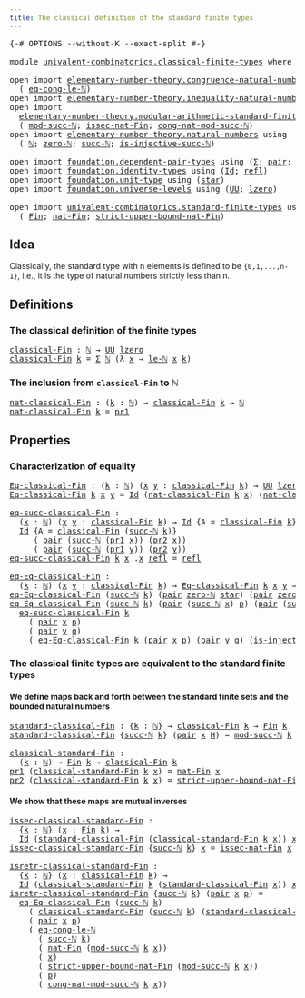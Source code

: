 ```yaml
---
title: The classical definition of the standard finite types
---
```


<pre class="Agda"><a id="79" class="Symbol">{-#</a> <a id="83" class="Keyword">OPTIONS</a> <a id="91" class="Pragma">--without-K</a> <a id="103" class="Pragma">--exact-split</a> <a id="117" class="Symbol">#-}</a>

<a id="122" class="Keyword">module</a> <a id="129" href="univalent-combinatorics.classical-finite-types.html" class="Module">univalent-combinatorics.classical-finite-types</a> <a id="176" class="Keyword">where</a>

<a id="183" class="Keyword">open</a> <a id="188" class="Keyword">import</a> <a id="195" href="elementary-number-theory.congruence-natural-numbers.html" class="Module">elementary-number-theory.congruence-natural-numbers</a> <a id="247" class="Keyword">using</a>
  <a id="255" class="Symbol">(</a> <a id="257" href="elementary-number-theory.congruence-natural-numbers.html#4336" class="Function">eq-cong-le-ℕ</a><a id="269" class="Symbol">)</a>
<a id="271" class="Keyword">open</a> <a id="276" class="Keyword">import</a> <a id="283" href="elementary-number-theory.inequality-natural-numbers.html" class="Module">elementary-number-theory.inequality-natural-numbers</a> <a id="335" class="Keyword">using</a> <a id="341" class="Symbol">(</a><a id="342" href="elementary-number-theory.inequality-natural-numbers.html#2066" class="Function">le-ℕ</a><a id="346" class="Symbol">)</a>
<a id="348" class="Keyword">open</a> <a id="353" class="Keyword">import</a>
  <a id="362" href="elementary-number-theory.modular-arithmetic-standard-finite-types.html" class="Module">elementary-number-theory.modular-arithmetic-standard-finite-types</a> <a id="428" class="Keyword">using</a>
  <a id="436" class="Symbol">(</a> <a id="438" href="elementary-number-theory.modular-arithmetic-standard-finite-types.html#2873" class="Function">mod-succ-ℕ</a><a id="448" class="Symbol">;</a> <a id="450" href="elementary-number-theory.modular-arithmetic-standard-finite-types.html#5492" class="Function">issec-nat-Fin</a><a id="463" class="Symbol">;</a> <a id="465" href="elementary-number-theory.modular-arithmetic-standard-finite-types.html#3580" class="Function">cong-nat-mod-succ-ℕ</a><a id="484" class="Symbol">)</a>
<a id="486" class="Keyword">open</a> <a id="491" class="Keyword">import</a> <a id="498" href="elementary-number-theory.natural-numbers.html" class="Module">elementary-number-theory.natural-numbers</a> <a id="539" class="Keyword">using</a>
  <a id="547" class="Symbol">(</a> <a id="549" href="elementary-number-theory.natural-numbers.html#1444" class="Datatype">ℕ</a><a id="550" class="Symbol">;</a> <a id="552" href="elementary-number-theory.natural-numbers.html#1465" class="InductiveConstructor">zero-ℕ</a><a id="558" class="Symbol">;</a> <a id="560" href="elementary-number-theory.natural-numbers.html#1478" class="InductiveConstructor">succ-ℕ</a><a id="566" class="Symbol">;</a> <a id="568" href="elementary-number-theory.natural-numbers.html#2693" class="Function">is-injective-succ-ℕ</a><a id="587" class="Symbol">)</a>

<a id="590" class="Keyword">open</a> <a id="595" class="Keyword">import</a> <a id="602" href="foundation.dependent-pair-types.html" class="Module">foundation.dependent-pair-types</a> <a id="634" class="Keyword">using</a> <a id="640" class="Symbol">(</a><a id="641" href="foundation-core.dependent-pair-types.html#502" class="Record">Σ</a><a id="642" class="Symbol">;</a> <a id="644" href="foundation-core.dependent-pair-types.html#575" class="InductiveConstructor">pair</a><a id="648" class="Symbol">;</a> <a id="650" href="foundation-core.dependent-pair-types.html#592" class="Field">pr1</a><a id="653" class="Symbol">;</a> <a id="655" href="foundation-core.dependent-pair-types.html#604" class="Field">pr2</a><a id="658" class="Symbol">)</a>
<a id="660" class="Keyword">open</a> <a id="665" class="Keyword">import</a> <a id="672" href="foundation.identity-types.html" class="Module">foundation.identity-types</a> <a id="698" class="Keyword">using</a> <a id="704" class="Symbol">(</a><a id="705" href="foundation-core.identity-types.html#641" class="Datatype">Id</a><a id="707" class="Symbol">;</a> <a id="709" href="foundation-core.identity-types.html#694" class="InductiveConstructor">refl</a><a id="713" class="Symbol">)</a>
<a id="715" class="Keyword">open</a> <a id="720" class="Keyword">import</a> <a id="727" href="foundation.unit-type.html" class="Module">foundation.unit-type</a> <a id="748" class="Keyword">using</a> <a id="754" class="Symbol">(</a><a id="755" href="foundation.unit-type.html#1099" class="InductiveConstructor">star</a><a id="759" class="Symbol">)</a>
<a id="761" class="Keyword">open</a> <a id="766" class="Keyword">import</a> <a id="773" href="foundation.universe-levels.html" class="Module">foundation.universe-levels</a> <a id="800" class="Keyword">using</a> <a id="806" class="Symbol">(</a><a id="807" href="foundation-core.universe-levels.html#222" class="Primitive">UU</a><a id="809" class="Symbol">;</a> <a id="811" href="Agda.Primitive.html#764" class="Primitive">lzero</a><a id="816" class="Symbol">)</a>

<a id="819" class="Keyword">open</a> <a id="824" class="Keyword">import</a> <a id="831" href="univalent-combinatorics.standard-finite-types.html" class="Module">univalent-combinatorics.standard-finite-types</a> <a id="877" class="Keyword">using</a>
  <a id="885" class="Symbol">(</a> <a id="887" href="univalent-combinatorics.standard-finite-types.html#2149" class="Function">Fin</a><a id="890" class="Symbol">;</a> <a id="892" href="univalent-combinatorics.standard-finite-types.html#5670" class="Function">nat-Fin</a><a id="899" class="Symbol">;</a> <a id="901" href="univalent-combinatorics.standard-finite-types.html#5771" class="Function">strict-upper-bound-nat-Fin</a><a id="927" class="Symbol">)</a>
</pre>
## Idea

Classically, the standard type with n elements is defined to be `{0,1,...,n-1}`, i.e., it is the type of natural numbers strictly less than n.

## Definitions

### The classical definition of the finite types

<pre class="Agda"><a id="classical-Fin"></a><a id="1161" href="univalent-combinatorics.classical-finite-types.html#1161" class="Function">classical-Fin</a> <a id="1175" class="Symbol">:</a> <a id="1177" href="elementary-number-theory.natural-numbers.html#1444" class="Datatype">ℕ</a> <a id="1179" class="Symbol">→</a> <a id="1181" href="foundation-core.universe-levels.html#222" class="Primitive">UU</a> <a id="1184" href="Agda.Primitive.html#764" class="Primitive">lzero</a>
<a id="1190" href="univalent-combinatorics.classical-finite-types.html#1161" class="Function">classical-Fin</a> <a id="1204" href="univalent-combinatorics.classical-finite-types.html#1204" class="Bound">k</a> <a id="1206" class="Symbol">=</a> <a id="1208" href="foundation-core.dependent-pair-types.html#502" class="Record">Σ</a> <a id="1210" href="elementary-number-theory.natural-numbers.html#1444" class="Datatype">ℕ</a> <a id="1212" class="Symbol">(λ</a> <a id="1215" href="univalent-combinatorics.classical-finite-types.html#1215" class="Bound">x</a> <a id="1217" class="Symbol">→</a> <a id="1219" href="elementary-number-theory.inequality-natural-numbers.html#2066" class="Function">le-ℕ</a> <a id="1224" href="univalent-combinatorics.classical-finite-types.html#1215" class="Bound">x</a> <a id="1226" href="univalent-combinatorics.classical-finite-types.html#1204" class="Bound">k</a><a id="1227" class="Symbol">)</a>
</pre>
### The inclusion from `classical-Fin` to ℕ

<pre class="Agda"><a id="nat-classical-Fin"></a><a id="1287" href="univalent-combinatorics.classical-finite-types.html#1287" class="Function">nat-classical-Fin</a> <a id="1305" class="Symbol">:</a> <a id="1307" class="Symbol">(</a><a id="1308" href="univalent-combinatorics.classical-finite-types.html#1308" class="Bound">k</a> <a id="1310" class="Symbol">:</a> <a id="1312" href="elementary-number-theory.natural-numbers.html#1444" class="Datatype">ℕ</a><a id="1313" class="Symbol">)</a> <a id="1315" class="Symbol">→</a> <a id="1317" href="univalent-combinatorics.classical-finite-types.html#1161" class="Function">classical-Fin</a> <a id="1331" href="univalent-combinatorics.classical-finite-types.html#1308" class="Bound">k</a> <a id="1333" class="Symbol">→</a> <a id="1335" href="elementary-number-theory.natural-numbers.html#1444" class="Datatype">ℕ</a>
<a id="1337" href="univalent-combinatorics.classical-finite-types.html#1287" class="Function">nat-classical-Fin</a> <a id="1355" href="univalent-combinatorics.classical-finite-types.html#1355" class="Bound">k</a> <a id="1357" class="Symbol">=</a> <a id="1359" href="foundation-core.dependent-pair-types.html#592" class="Field">pr1</a>
</pre>
## Properties

### Characterization of equality

<pre class="Agda"><a id="Eq-classical-Fin"></a><a id="1425" href="univalent-combinatorics.classical-finite-types.html#1425" class="Function">Eq-classical-Fin</a> <a id="1442" class="Symbol">:</a> <a id="1444" class="Symbol">(</a><a id="1445" href="univalent-combinatorics.classical-finite-types.html#1445" class="Bound">k</a> <a id="1447" class="Symbol">:</a> <a id="1449" href="elementary-number-theory.natural-numbers.html#1444" class="Datatype">ℕ</a><a id="1450" class="Symbol">)</a> <a id="1452" class="Symbol">(</a><a id="1453" href="univalent-combinatorics.classical-finite-types.html#1453" class="Bound">x</a> <a id="1455" href="univalent-combinatorics.classical-finite-types.html#1455" class="Bound">y</a> <a id="1457" class="Symbol">:</a> <a id="1459" href="univalent-combinatorics.classical-finite-types.html#1161" class="Function">classical-Fin</a> <a id="1473" href="univalent-combinatorics.classical-finite-types.html#1445" class="Bound">k</a><a id="1474" class="Symbol">)</a> <a id="1476" class="Symbol">→</a> <a id="1478" href="foundation-core.universe-levels.html#222" class="Primitive">UU</a> <a id="1481" href="Agda.Primitive.html#764" class="Primitive">lzero</a>
<a id="1487" href="univalent-combinatorics.classical-finite-types.html#1425" class="Function">Eq-classical-Fin</a> <a id="1504" href="univalent-combinatorics.classical-finite-types.html#1504" class="Bound">k</a> <a id="1506" href="univalent-combinatorics.classical-finite-types.html#1506" class="Bound">x</a> <a id="1508" href="univalent-combinatorics.classical-finite-types.html#1508" class="Bound">y</a> <a id="1510" class="Symbol">=</a> <a id="1512" href="foundation-core.identity-types.html#641" class="Datatype">Id</a> <a id="1515" class="Symbol">(</a><a id="1516" href="univalent-combinatorics.classical-finite-types.html#1287" class="Function">nat-classical-Fin</a> <a id="1534" href="univalent-combinatorics.classical-finite-types.html#1504" class="Bound">k</a> <a id="1536" href="univalent-combinatorics.classical-finite-types.html#1506" class="Bound">x</a><a id="1537" class="Symbol">)</a> <a id="1539" class="Symbol">(</a><a id="1540" href="univalent-combinatorics.classical-finite-types.html#1287" class="Function">nat-classical-Fin</a> <a id="1558" href="univalent-combinatorics.classical-finite-types.html#1504" class="Bound">k</a> <a id="1560" href="univalent-combinatorics.classical-finite-types.html#1508" class="Bound">y</a><a id="1561" class="Symbol">)</a>

<a id="eq-succ-classical-Fin"></a><a id="1564" href="univalent-combinatorics.classical-finite-types.html#1564" class="Function">eq-succ-classical-Fin</a> <a id="1586" class="Symbol">:</a>
  <a id="1590" class="Symbol">(</a><a id="1591" href="univalent-combinatorics.classical-finite-types.html#1591" class="Bound">k</a> <a id="1593" class="Symbol">:</a> <a id="1595" href="elementary-number-theory.natural-numbers.html#1444" class="Datatype">ℕ</a><a id="1596" class="Symbol">)</a> <a id="1598" class="Symbol">(</a><a id="1599" href="univalent-combinatorics.classical-finite-types.html#1599" class="Bound">x</a> <a id="1601" href="univalent-combinatorics.classical-finite-types.html#1601" class="Bound">y</a> <a id="1603" class="Symbol">:</a> <a id="1605" href="univalent-combinatorics.classical-finite-types.html#1161" class="Function">classical-Fin</a> <a id="1619" href="univalent-combinatorics.classical-finite-types.html#1591" class="Bound">k</a><a id="1620" class="Symbol">)</a> <a id="1622" class="Symbol">→</a> <a id="1624" href="foundation-core.identity-types.html#641" class="Datatype">Id</a> <a id="1627" class="Symbol">{</a><a id="1628" class="Argument">A</a> <a id="1630" class="Symbol">=</a> <a id="1632" href="univalent-combinatorics.classical-finite-types.html#1161" class="Function">classical-Fin</a> <a id="1646" href="univalent-combinatorics.classical-finite-types.html#1591" class="Bound">k</a><a id="1647" class="Symbol">}</a> <a id="1649" href="univalent-combinatorics.classical-finite-types.html#1599" class="Bound">x</a> <a id="1651" href="univalent-combinatorics.classical-finite-types.html#1601" class="Bound">y</a> <a id="1653" class="Symbol">→</a>
  <a id="1657" href="foundation-core.identity-types.html#641" class="Datatype">Id</a> <a id="1660" class="Symbol">{</a><a id="1661" class="Argument">A</a> <a id="1663" class="Symbol">=</a> <a id="1665" href="univalent-combinatorics.classical-finite-types.html#1161" class="Function">classical-Fin</a> <a id="1679" class="Symbol">(</a><a id="1680" href="elementary-number-theory.natural-numbers.html#1478" class="InductiveConstructor">succ-ℕ</a> <a id="1687" href="univalent-combinatorics.classical-finite-types.html#1591" class="Bound">k</a><a id="1688" class="Symbol">)}</a>
     <a id="1696" class="Symbol">(</a> <a id="1698" href="foundation-core.dependent-pair-types.html#575" class="InductiveConstructor">pair</a> <a id="1703" class="Symbol">(</a><a id="1704" href="elementary-number-theory.natural-numbers.html#1478" class="InductiveConstructor">succ-ℕ</a> <a id="1711" class="Symbol">(</a><a id="1712" href="foundation-core.dependent-pair-types.html#592" class="Field">pr1</a> <a id="1716" href="univalent-combinatorics.classical-finite-types.html#1599" class="Bound">x</a><a id="1717" class="Symbol">))</a> <a id="1720" class="Symbol">(</a><a id="1721" href="foundation-core.dependent-pair-types.html#604" class="Field">pr2</a> <a id="1725" href="univalent-combinatorics.classical-finite-types.html#1599" class="Bound">x</a><a id="1726" class="Symbol">))</a>
     <a id="1734" class="Symbol">(</a> <a id="1736" href="foundation-core.dependent-pair-types.html#575" class="InductiveConstructor">pair</a> <a id="1741" class="Symbol">(</a><a id="1742" href="elementary-number-theory.natural-numbers.html#1478" class="InductiveConstructor">succ-ℕ</a> <a id="1749" class="Symbol">(</a><a id="1750" href="foundation-core.dependent-pair-types.html#592" class="Field">pr1</a> <a id="1754" href="univalent-combinatorics.classical-finite-types.html#1601" class="Bound">y</a><a id="1755" class="Symbol">))</a> <a id="1758" class="Symbol">(</a><a id="1759" href="foundation-core.dependent-pair-types.html#604" class="Field">pr2</a> <a id="1763" href="univalent-combinatorics.classical-finite-types.html#1601" class="Bound">y</a><a id="1764" class="Symbol">))</a>
<a id="1767" href="univalent-combinatorics.classical-finite-types.html#1564" class="Function">eq-succ-classical-Fin</a> <a id="1789" href="univalent-combinatorics.classical-finite-types.html#1789" class="Bound">k</a> <a id="1791" href="univalent-combinatorics.classical-finite-types.html#1791" class="Bound">x</a> <a id="1793" class="DottedPattern Symbol">.</a><a id="1794" href="univalent-combinatorics.classical-finite-types.html#1791" class="DottedPattern Bound">x</a> <a id="1796" href="foundation-core.identity-types.html#694" class="InductiveConstructor">refl</a> <a id="1801" class="Symbol">=</a> <a id="1803" href="foundation-core.identity-types.html#694" class="InductiveConstructor">refl</a>

<a id="eq-Eq-classical-Fin"></a><a id="1809" href="univalent-combinatorics.classical-finite-types.html#1809" class="Function">eq-Eq-classical-Fin</a> <a id="1829" class="Symbol">:</a>
  <a id="1833" class="Symbol">(</a><a id="1834" href="univalent-combinatorics.classical-finite-types.html#1834" class="Bound">k</a> <a id="1836" class="Symbol">:</a> <a id="1838" href="elementary-number-theory.natural-numbers.html#1444" class="Datatype">ℕ</a><a id="1839" class="Symbol">)</a> <a id="1841" class="Symbol">(</a><a id="1842" href="univalent-combinatorics.classical-finite-types.html#1842" class="Bound">x</a> <a id="1844" href="univalent-combinatorics.classical-finite-types.html#1844" class="Bound">y</a> <a id="1846" class="Symbol">:</a> <a id="1848" href="univalent-combinatorics.classical-finite-types.html#1161" class="Function">classical-Fin</a> <a id="1862" href="univalent-combinatorics.classical-finite-types.html#1834" class="Bound">k</a><a id="1863" class="Symbol">)</a> <a id="1865" class="Symbol">→</a> <a id="1867" href="univalent-combinatorics.classical-finite-types.html#1425" class="Function">Eq-classical-Fin</a> <a id="1884" href="univalent-combinatorics.classical-finite-types.html#1834" class="Bound">k</a> <a id="1886" href="univalent-combinatorics.classical-finite-types.html#1842" class="Bound">x</a> <a id="1888" href="univalent-combinatorics.classical-finite-types.html#1844" class="Bound">y</a> <a id="1890" class="Symbol">→</a> <a id="1892" href="foundation-core.identity-types.html#641" class="Datatype">Id</a> <a id="1895" href="univalent-combinatorics.classical-finite-types.html#1842" class="Bound">x</a> <a id="1897" href="univalent-combinatorics.classical-finite-types.html#1844" class="Bound">y</a>
<a id="1899" href="univalent-combinatorics.classical-finite-types.html#1809" class="Function">eq-Eq-classical-Fin</a> <a id="1919" class="Symbol">(</a><a id="1920" href="elementary-number-theory.natural-numbers.html#1478" class="InductiveConstructor">succ-ℕ</a> <a id="1927" href="univalent-combinatorics.classical-finite-types.html#1927" class="Bound">k</a><a id="1928" class="Symbol">)</a> <a id="1930" class="Symbol">(</a><a id="1931" href="foundation-core.dependent-pair-types.html#575" class="InductiveConstructor">pair</a> <a id="1936" href="elementary-number-theory.natural-numbers.html#1465" class="InductiveConstructor">zero-ℕ</a> <a id="1943" href="foundation.unit-type.html#1099" class="InductiveConstructor">star</a><a id="1947" class="Symbol">)</a> <a id="1949" class="Symbol">(</a><a id="1950" href="foundation-core.dependent-pair-types.html#575" class="InductiveConstructor">pair</a> <a id="1955" href="elementary-number-theory.natural-numbers.html#1465" class="InductiveConstructor">zero-ℕ</a> <a id="1962" href="foundation.unit-type.html#1099" class="InductiveConstructor">star</a><a id="1966" class="Symbol">)</a> <a id="1968" href="univalent-combinatorics.classical-finite-types.html#1968" class="Bound">e</a> <a id="1970" class="Symbol">=</a> <a id="1972" href="foundation-core.identity-types.html#694" class="InductiveConstructor">refl</a>
<a id="1977" href="univalent-combinatorics.classical-finite-types.html#1809" class="Function">eq-Eq-classical-Fin</a> <a id="1997" class="Symbol">(</a><a id="1998" href="elementary-number-theory.natural-numbers.html#1478" class="InductiveConstructor">succ-ℕ</a> <a id="2005" href="univalent-combinatorics.classical-finite-types.html#2005" class="Bound">k</a><a id="2006" class="Symbol">)</a> <a id="2008" class="Symbol">(</a><a id="2009" href="foundation-core.dependent-pair-types.html#575" class="InductiveConstructor">pair</a> <a id="2014" class="Symbol">(</a><a id="2015" href="elementary-number-theory.natural-numbers.html#1478" class="InductiveConstructor">succ-ℕ</a> <a id="2022" href="univalent-combinatorics.classical-finite-types.html#2022" class="Bound">x</a><a id="2023" class="Symbol">)</a> <a id="2025" href="univalent-combinatorics.classical-finite-types.html#2025" class="Bound">p</a><a id="2026" class="Symbol">)</a> <a id="2028" class="Symbol">(</a><a id="2029" href="foundation-core.dependent-pair-types.html#575" class="InductiveConstructor">pair</a> <a id="2034" class="Symbol">(</a><a id="2035" href="elementary-number-theory.natural-numbers.html#1478" class="InductiveConstructor">succ-ℕ</a> <a id="2042" href="univalent-combinatorics.classical-finite-types.html#2042" class="Bound">y</a><a id="2043" class="Symbol">)</a> <a id="2045" href="univalent-combinatorics.classical-finite-types.html#2045" class="Bound">q</a><a id="2046" class="Symbol">)</a> <a id="2048" href="univalent-combinatorics.classical-finite-types.html#2048" class="Bound">e</a> <a id="2050" class="Symbol">=</a>
  <a id="2054" href="univalent-combinatorics.classical-finite-types.html#1564" class="Function">eq-succ-classical-Fin</a> <a id="2076" href="univalent-combinatorics.classical-finite-types.html#2005" class="Bound">k</a>
    <a id="2082" class="Symbol">(</a> <a id="2084" href="foundation-core.dependent-pair-types.html#575" class="InductiveConstructor">pair</a> <a id="2089" href="univalent-combinatorics.classical-finite-types.html#2022" class="Bound">x</a> <a id="2091" href="univalent-combinatorics.classical-finite-types.html#2025" class="Bound">p</a><a id="2092" class="Symbol">)</a>
    <a id="2098" class="Symbol">(</a> <a id="2100" href="foundation-core.dependent-pair-types.html#575" class="InductiveConstructor">pair</a> <a id="2105" href="univalent-combinatorics.classical-finite-types.html#2042" class="Bound">y</a> <a id="2107" href="univalent-combinatorics.classical-finite-types.html#2045" class="Bound">q</a><a id="2108" class="Symbol">)</a>
    <a id="2114" class="Symbol">(</a> <a id="2116" href="univalent-combinatorics.classical-finite-types.html#1809" class="Function">eq-Eq-classical-Fin</a> <a id="2136" href="univalent-combinatorics.classical-finite-types.html#2005" class="Bound">k</a> <a id="2138" class="Symbol">(</a><a id="2139" href="foundation-core.dependent-pair-types.html#575" class="InductiveConstructor">pair</a> <a id="2144" href="univalent-combinatorics.classical-finite-types.html#2022" class="Bound">x</a> <a id="2146" href="univalent-combinatorics.classical-finite-types.html#2025" class="Bound">p</a><a id="2147" class="Symbol">)</a> <a id="2149" class="Symbol">(</a><a id="2150" href="foundation-core.dependent-pair-types.html#575" class="InductiveConstructor">pair</a> <a id="2155" href="univalent-combinatorics.classical-finite-types.html#2042" class="Bound">y</a> <a id="2157" href="univalent-combinatorics.classical-finite-types.html#2045" class="Bound">q</a><a id="2158" class="Symbol">)</a> <a id="2160" class="Symbol">(</a><a id="2161" href="elementary-number-theory.natural-numbers.html#2693" class="Function">is-injective-succ-ℕ</a> <a id="2181" href="univalent-combinatorics.classical-finite-types.html#2048" class="Bound">e</a><a id="2182" class="Symbol">))</a>
</pre>
### The classical finite types are equivalent to the standard finite types

#### We define maps back and forth between the standard finite sets and the bounded natural numbers

<pre class="Agda"><a id="standard-classical-Fin"></a><a id="2375" href="univalent-combinatorics.classical-finite-types.html#2375" class="Function">standard-classical-Fin</a> <a id="2398" class="Symbol">:</a> <a id="2400" class="Symbol">{</a><a id="2401" href="univalent-combinatorics.classical-finite-types.html#2401" class="Bound">k</a> <a id="2403" class="Symbol">:</a> <a id="2405" href="elementary-number-theory.natural-numbers.html#1444" class="Datatype">ℕ</a><a id="2406" class="Symbol">}</a> <a id="2408" class="Symbol">→</a> <a id="2410" href="univalent-combinatorics.classical-finite-types.html#1161" class="Function">classical-Fin</a> <a id="2424" href="univalent-combinatorics.classical-finite-types.html#2401" class="Bound">k</a> <a id="2426" class="Symbol">→</a> <a id="2428" href="univalent-combinatorics.standard-finite-types.html#2149" class="Function">Fin</a> <a id="2432" href="univalent-combinatorics.classical-finite-types.html#2401" class="Bound">k</a>
<a id="2434" href="univalent-combinatorics.classical-finite-types.html#2375" class="Function">standard-classical-Fin</a> <a id="2457" class="Symbol">{</a><a id="2458" href="elementary-number-theory.natural-numbers.html#1478" class="InductiveConstructor">succ-ℕ</a> <a id="2465" href="univalent-combinatorics.classical-finite-types.html#2465" class="Bound">k</a><a id="2466" class="Symbol">}</a> <a id="2468" class="Symbol">(</a><a id="2469" href="foundation-core.dependent-pair-types.html#575" class="InductiveConstructor">pair</a> <a id="2474" href="univalent-combinatorics.classical-finite-types.html#2474" class="Bound">x</a> <a id="2476" href="univalent-combinatorics.classical-finite-types.html#2476" class="Bound">H</a><a id="2477" class="Symbol">)</a> <a id="2479" class="Symbol">=</a> <a id="2481" href="elementary-number-theory.modular-arithmetic-standard-finite-types.html#2873" class="Function">mod-succ-ℕ</a> <a id="2492" href="univalent-combinatorics.classical-finite-types.html#2465" class="Bound">k</a> <a id="2494" href="univalent-combinatorics.classical-finite-types.html#2474" class="Bound">x</a>

<a id="classical-standard-Fin"></a><a id="2497" href="univalent-combinatorics.classical-finite-types.html#2497" class="Function">classical-standard-Fin</a> <a id="2520" class="Symbol">:</a>
  <a id="2524" class="Symbol">(</a><a id="2525" href="univalent-combinatorics.classical-finite-types.html#2525" class="Bound">k</a> <a id="2527" class="Symbol">:</a> <a id="2529" href="elementary-number-theory.natural-numbers.html#1444" class="Datatype">ℕ</a><a id="2530" class="Symbol">)</a> <a id="2532" class="Symbol">→</a> <a id="2534" href="univalent-combinatorics.standard-finite-types.html#2149" class="Function">Fin</a> <a id="2538" href="univalent-combinatorics.classical-finite-types.html#2525" class="Bound">k</a> <a id="2540" class="Symbol">→</a> <a id="2542" href="univalent-combinatorics.classical-finite-types.html#1161" class="Function">classical-Fin</a> <a id="2556" href="univalent-combinatorics.classical-finite-types.html#2525" class="Bound">k</a>
<a id="2558" href="foundation-core.dependent-pair-types.html#592" class="Field">pr1</a> <a id="2562" class="Symbol">(</a><a id="2563" href="univalent-combinatorics.classical-finite-types.html#2497" class="Function">classical-standard-Fin</a> <a id="2586" href="univalent-combinatorics.classical-finite-types.html#2586" class="Bound">k</a> <a id="2588" href="univalent-combinatorics.classical-finite-types.html#2588" class="Bound">x</a><a id="2589" class="Symbol">)</a> <a id="2591" class="Symbol">=</a> <a id="2593" href="univalent-combinatorics.standard-finite-types.html#5670" class="Function">nat-Fin</a> <a id="2601" href="univalent-combinatorics.classical-finite-types.html#2588" class="Bound">x</a>
<a id="2603" href="foundation-core.dependent-pair-types.html#604" class="Field">pr2</a> <a id="2607" class="Symbol">(</a><a id="2608" href="univalent-combinatorics.classical-finite-types.html#2497" class="Function">classical-standard-Fin</a> <a id="2631" href="univalent-combinatorics.classical-finite-types.html#2631" class="Bound">k</a> <a id="2633" href="univalent-combinatorics.classical-finite-types.html#2633" class="Bound">x</a><a id="2634" class="Symbol">)</a> <a id="2636" class="Symbol">=</a> <a id="2638" href="univalent-combinatorics.standard-finite-types.html#5771" class="Function">strict-upper-bound-nat-Fin</a> <a id="2665" href="univalent-combinatorics.classical-finite-types.html#2633" class="Bound">x</a>
</pre>
#### We show that these maps are mutual inverses

<pre class="Agda"><a id="issec-classical-standard-Fin"></a><a id="2730" href="univalent-combinatorics.classical-finite-types.html#2730" class="Function">issec-classical-standard-Fin</a> <a id="2759" class="Symbol">:</a>
  <a id="2763" class="Symbol">{</a><a id="2764" href="univalent-combinatorics.classical-finite-types.html#2764" class="Bound">k</a> <a id="2766" class="Symbol">:</a> <a id="2768" href="elementary-number-theory.natural-numbers.html#1444" class="Datatype">ℕ</a><a id="2769" class="Symbol">}</a> <a id="2771" class="Symbol">(</a><a id="2772" href="univalent-combinatorics.classical-finite-types.html#2772" class="Bound">x</a> <a id="2774" class="Symbol">:</a> <a id="2776" href="univalent-combinatorics.standard-finite-types.html#2149" class="Function">Fin</a> <a id="2780" href="univalent-combinatorics.classical-finite-types.html#2764" class="Bound">k</a><a id="2781" class="Symbol">)</a> <a id="2783" class="Symbol">→</a>
  <a id="2787" href="foundation-core.identity-types.html#641" class="Datatype">Id</a> <a id="2790" class="Symbol">(</a><a id="2791" href="univalent-combinatorics.classical-finite-types.html#2375" class="Function">standard-classical-Fin</a> <a id="2814" class="Symbol">(</a><a id="2815" href="univalent-combinatorics.classical-finite-types.html#2497" class="Function">classical-standard-Fin</a> <a id="2838" href="univalent-combinatorics.classical-finite-types.html#2764" class="Bound">k</a> <a id="2840" href="univalent-combinatorics.classical-finite-types.html#2772" class="Bound">x</a><a id="2841" class="Symbol">))</a> <a id="2844" href="univalent-combinatorics.classical-finite-types.html#2772" class="Bound">x</a>
<a id="2846" href="univalent-combinatorics.classical-finite-types.html#2730" class="Function">issec-classical-standard-Fin</a> <a id="2875" class="Symbol">{</a><a id="2876" href="elementary-number-theory.natural-numbers.html#1478" class="InductiveConstructor">succ-ℕ</a> <a id="2883" href="univalent-combinatorics.classical-finite-types.html#2883" class="Bound">k</a><a id="2884" class="Symbol">}</a> <a id="2886" href="univalent-combinatorics.classical-finite-types.html#2886" class="Bound">x</a> <a id="2888" class="Symbol">=</a> <a id="2890" href="elementary-number-theory.modular-arithmetic-standard-finite-types.html#5492" class="Function">issec-nat-Fin</a> <a id="2904" href="univalent-combinatorics.classical-finite-types.html#2886" class="Bound">x</a>

<a id="isretr-classical-standard-Fin"></a><a id="2907" href="univalent-combinatorics.classical-finite-types.html#2907" class="Function">isretr-classical-standard-Fin</a> <a id="2937" class="Symbol">:</a>
  <a id="2941" class="Symbol">{</a><a id="2942" href="univalent-combinatorics.classical-finite-types.html#2942" class="Bound">k</a> <a id="2944" class="Symbol">:</a> <a id="2946" href="elementary-number-theory.natural-numbers.html#1444" class="Datatype">ℕ</a><a id="2947" class="Symbol">}</a> <a id="2949" class="Symbol">(</a><a id="2950" href="univalent-combinatorics.classical-finite-types.html#2950" class="Bound">x</a> <a id="2952" class="Symbol">:</a> <a id="2954" href="univalent-combinatorics.classical-finite-types.html#1161" class="Function">classical-Fin</a> <a id="2968" href="univalent-combinatorics.classical-finite-types.html#2942" class="Bound">k</a><a id="2969" class="Symbol">)</a> <a id="2971" class="Symbol">→</a>
  <a id="2975" href="foundation-core.identity-types.html#641" class="Datatype">Id</a> <a id="2978" class="Symbol">(</a><a id="2979" href="univalent-combinatorics.classical-finite-types.html#2497" class="Function">classical-standard-Fin</a> <a id="3002" href="univalent-combinatorics.classical-finite-types.html#2942" class="Bound">k</a> <a id="3004" class="Symbol">(</a><a id="3005" href="univalent-combinatorics.classical-finite-types.html#2375" class="Function">standard-classical-Fin</a> <a id="3028" href="univalent-combinatorics.classical-finite-types.html#2950" class="Bound">x</a><a id="3029" class="Symbol">))</a> <a id="3032" href="univalent-combinatorics.classical-finite-types.html#2950" class="Bound">x</a>
<a id="3034" href="univalent-combinatorics.classical-finite-types.html#2907" class="Function">isretr-classical-standard-Fin</a> <a id="3064" class="Symbol">{</a><a id="3065" href="elementary-number-theory.natural-numbers.html#1478" class="InductiveConstructor">succ-ℕ</a> <a id="3072" href="univalent-combinatorics.classical-finite-types.html#3072" class="Bound">k</a><a id="3073" class="Symbol">}</a> <a id="3075" class="Symbol">(</a><a id="3076" href="foundation-core.dependent-pair-types.html#575" class="InductiveConstructor">pair</a> <a id="3081" href="univalent-combinatorics.classical-finite-types.html#3081" class="Bound">x</a> <a id="3083" href="univalent-combinatorics.classical-finite-types.html#3083" class="Bound">p</a><a id="3084" class="Symbol">)</a> <a id="3086" class="Symbol">=</a>
  <a id="3090" href="univalent-combinatorics.classical-finite-types.html#1809" class="Function">eq-Eq-classical-Fin</a> <a id="3110" class="Symbol">(</a><a id="3111" href="elementary-number-theory.natural-numbers.html#1478" class="InductiveConstructor">succ-ℕ</a> <a id="3118" href="univalent-combinatorics.classical-finite-types.html#3072" class="Bound">k</a><a id="3119" class="Symbol">)</a>
    <a id="3125" class="Symbol">(</a> <a id="3127" href="univalent-combinatorics.classical-finite-types.html#2497" class="Function">classical-standard-Fin</a> <a id="3150" class="Symbol">(</a><a id="3151" href="elementary-number-theory.natural-numbers.html#1478" class="InductiveConstructor">succ-ℕ</a> <a id="3158" href="univalent-combinatorics.classical-finite-types.html#3072" class="Bound">k</a><a id="3159" class="Symbol">)</a> <a id="3161" class="Symbol">(</a><a id="3162" href="univalent-combinatorics.classical-finite-types.html#2375" class="Function">standard-classical-Fin</a> <a id="3185" class="Symbol">(</a><a id="3186" href="foundation-core.dependent-pair-types.html#575" class="InductiveConstructor">pair</a> <a id="3191" href="univalent-combinatorics.classical-finite-types.html#3081" class="Bound">x</a> <a id="3193" href="univalent-combinatorics.classical-finite-types.html#3083" class="Bound">p</a><a id="3194" class="Symbol">)))</a>
    <a id="3202" class="Symbol">(</a> <a id="3204" href="foundation-core.dependent-pair-types.html#575" class="InductiveConstructor">pair</a> <a id="3209" href="univalent-combinatorics.classical-finite-types.html#3081" class="Bound">x</a> <a id="3211" href="univalent-combinatorics.classical-finite-types.html#3083" class="Bound">p</a><a id="3212" class="Symbol">)</a>
    <a id="3218" class="Symbol">(</a> <a id="3220" href="elementary-number-theory.congruence-natural-numbers.html#4336" class="Function">eq-cong-le-ℕ</a>
      <a id="3239" class="Symbol">(</a> <a id="3241" href="elementary-number-theory.natural-numbers.html#1478" class="InductiveConstructor">succ-ℕ</a> <a id="3248" href="univalent-combinatorics.classical-finite-types.html#3072" class="Bound">k</a><a id="3249" class="Symbol">)</a>
      <a id="3257" class="Symbol">(</a> <a id="3259" href="univalent-combinatorics.standard-finite-types.html#5670" class="Function">nat-Fin</a> <a id="3267" class="Symbol">(</a><a id="3268" href="elementary-number-theory.modular-arithmetic-standard-finite-types.html#2873" class="Function">mod-succ-ℕ</a> <a id="3279" href="univalent-combinatorics.classical-finite-types.html#3072" class="Bound">k</a> <a id="3281" href="univalent-combinatorics.classical-finite-types.html#3081" class="Bound">x</a><a id="3282" class="Symbol">))</a>
      <a id="3291" class="Symbol">(</a> <a id="3293" href="univalent-combinatorics.classical-finite-types.html#3081" class="Bound">x</a><a id="3294" class="Symbol">)</a>
      <a id="3302" class="Symbol">(</a> <a id="3304" href="univalent-combinatorics.standard-finite-types.html#5771" class="Function">strict-upper-bound-nat-Fin</a> <a id="3331" class="Symbol">(</a><a id="3332" href="elementary-number-theory.modular-arithmetic-standard-finite-types.html#2873" class="Function">mod-succ-ℕ</a> <a id="3343" href="univalent-combinatorics.classical-finite-types.html#3072" class="Bound">k</a> <a id="3345" href="univalent-combinatorics.classical-finite-types.html#3081" class="Bound">x</a><a id="3346" class="Symbol">))</a>
      <a id="3355" class="Symbol">(</a> <a id="3357" href="univalent-combinatorics.classical-finite-types.html#3083" class="Bound">p</a><a id="3358" class="Symbol">)</a>
      <a id="3366" class="Symbol">(</a> <a id="3368" href="elementary-number-theory.modular-arithmetic-standard-finite-types.html#3580" class="Function">cong-nat-mod-succ-ℕ</a> <a id="3388" href="univalent-combinatorics.classical-finite-types.html#3072" class="Bound">k</a> <a id="3390" href="univalent-combinatorics.classical-finite-types.html#3081" class="Bound">x</a><a id="3391" class="Symbol">))</a>
</pre>